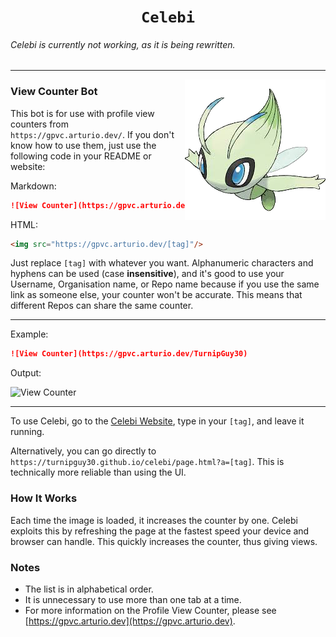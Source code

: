 <h1 align="center"><code>Celebi</code></h1>
<h6>Celebi is currently not working, as it is being rewritten.</h6>
<hr>
<img align="right" src="docs/celebi.png">

### View Counter Bot
This bot is for use with profile view counters from `https://gpvc.arturio.dev/`. If you don't know how to use them, just use the following code in your README or website:

Markdown:
```markdown
![View Counter](https://gpvc.arturio.dev/[tag])
```
HTML:
```html
<img src="https://gpvc.arturio.dev/[tag]"/>
```
Just replace `[tag]` with whatever you want. Alphanumeric characters and hyphens can be used (case **insensitive**), and it's good to use your Username, Organisation name, or Repo name because if you use the same link as someone else, your counter won't be accurate. This means that different Repos can share the same counter.

---
Example:
```markdown
![View Counter](https://gpvc.arturio.dev/TurnipGuy30)
```
Output:

![View Counter](https://gpvc.arturio.dev/TurnipGuy30)

---
To use Celebi, go to the [Celebi Website](https://turnipguy30.github.io/Celebi/ "Celebi Website"), type in your `[tag]`, and leave it running.

Alternatively, you can go directly to `https://turnipguy30.github.io/celebi/page.html?a=[tag]`. This is technically more reliable than using the UI.

### How It Works
Each time the image is loaded, it increases the counter by one. Celebi exploits this by refreshing the page at the fastest speed your device and browser can handle. This quickly increases the counter, thus giving views.

### Notes
- The list is in alphabetical order.
- It is unnecessary to use more than one tab at a time.
- For more information on the Profile View Counter, please see [https://gpvc.arturio.dev](https://gpvc.arturio.dev).
